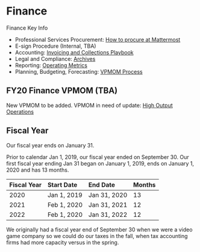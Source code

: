 # Finance

Finance Key Info

* Professional Services Procurement: [How to procure at Mattermost](https://handbook.mattermost.com/company/how-to-guides-for-staff/how-to-spend-company-money)
* E-sign Procedure \(Internal, TBA\)
* Accounting: [Invoicing and Collections Playbook](https://docs.google.com/document/d/1fh2NQsOJUALVyC7SEFHc_oK3Xpc74T2_RLFABiFD6Oo/edit#)
* Legal and Compliance: [Archives](http://handbook.mattermost.com/bizops/archives.html)
* Reporting: [Operating Metrics](http://handbook.mattermost.com/bizops/operating-metrics.html)
* Planning, Budgeting, Forecasting: [VPMOM Process](http://handbook.mattermost.com/leadership/VPMOM.html)

## FY20 Finance VPMOM \(TBA\)

New VPMOM to be added. VPMOM in need of update: [High Output Operations](https://docs.google.com/document/d/1Y4pRZEjEop2D42P-Q899R8f4Pg0TJwUBltUFhq7TX_g/edit?ts=5bf740a1#heading=h.ds55krfrlcsc)



## Fiscal Year 

Our fiscal year ends on January 31. 

Prior to calendar Jan 1, 2019, our fiscal year ended on September 30. Our first fiscal year ending Jan 31 began on January 1, 2019, ends on January 1, 2020 and has 13 months.

| Fiscal Year | Start Date | End Date | Months |
| :--- | :--- | :--- | :--- |
| 2020 | Jan 1, 2019 | Jan 31, 2020 | 13 |
| 2021 | Feb 1, 2020 | Jan 31, 2021 | 12 |
| 2022 | Feb 1, 2020  | Jan 31, 2022 | 12 |

We originally had a fiscal year end of September 30 when we were a video game company so we could do our taxes in the fall, when tax accounting firms had more capacity versus in the spring.  

